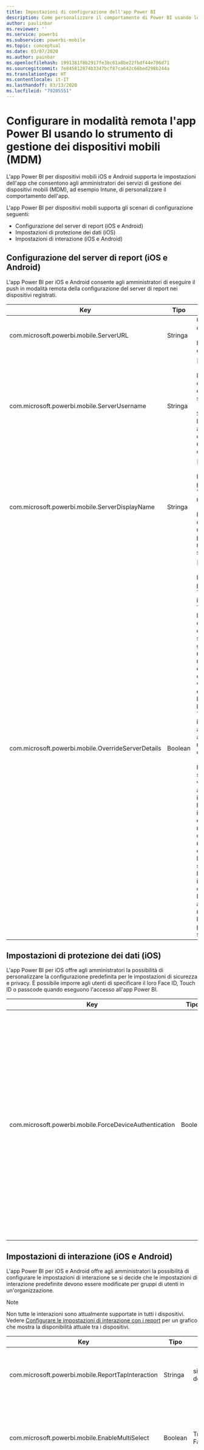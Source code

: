 ```yaml
---
title: Impostazioni di configurazione dell'app Power BI
description: Come personalizzare il comportamento di Power BI usando lo strumento MDM
author: paulinbar
ms.reviewer: ''
ms.service: powerbi
ms.subservice: powerbi-mobile
ms.topic: conceptual
ms.date: 03/07/2020
ms.author: painbar
ms.openlocfilehash: 1991381f8b2917fe3bc61a8be22fbdf44e706d71
ms.sourcegitcommit: 7e845812874b3347bcf87ca642c66bed298b244a
ms.translationtype: HT
ms.contentlocale: it-IT
ms.lasthandoff: 03/13/2020
ms.locfileid: "79205551"
---
```

# <a name="remotely-configure-power-bi-app-using-mobile-device-management-mdm-tool"></a>Configurare in modalità remota l'app Power BI usando lo strumento di gestione dei dispositivi mobili (MDM)

L'app Power BI per dispositivi mobili iOS e Android supporta le impostazioni dell'app che consentono agli amministratori dei servizi di gestione dei dispositivi mobili (MDM), ad esempio Intune, di personalizzare il comportamento dell'app.

L'app Power BI per dispositivi mobili supporta gli scenari di configurazione seguenti:

* Configurazione del server di report (iOS e Android)
* Impostazioni di protezione dei dati (iOS)
* Impostazioni di interazione (iOS e Android)

## <a name="report-server-configuration-ios-and-android"></a>Configurazione del server di report (iOS e Android)

L'app Power BI per iOS e Android consente agli amministratori di eseguire il push in modalità remota della configurazione del server di report nei dispositivi registrati.

| Key | Tipo | Descrizione |
|---|---|---|
| com.microsoft.powerbi.mobile.ServerURL | Stringa | URL del server di report.<br><br>Deve iniziare con http/https.|
| com.microsoft.powerbi.mobile.ServerUsername | Stringa | [facoltativo]<br><br>Nome utente da usare per connettere il server.<br><br>Se non esiste, l'app richiede all'utente di digitare il nome utente per la connessione.|
| com.microsoft.powerbi.mobile.ServerDisplayName | Stringa | [facoltativo]<br><br>Il valore predefinito è "Server di report"<br><br>Nome descrittivo usato nell'app per rappresentare il server. |
| com.microsoft.powerbi.mobile.OverrideServerDetails | Boolean | [facoltativo]<br><br>Il valore predefinito è True. Se impostato su True, esegue l'override di qualsiasi definizione di server di report già presente nel dispositivo mobile. I server esistenti già configurati vengono eliminati. Impostando l'override su True si impedisce anche all'utente di rimuovere tale configurazione.<br><br>Impostandolo su False vengono aggiunti i valori inviati lasciando le impostazioni esistenti. Se nell'app per dispositivi mobili è già configurato l'URL dello stesso server, l'app lascia invariata la configurazione. Non chiede all'utente di ripetere l'autenticazione per lo stesso server. |

## <a name="data-protection-settings-ios"></a>Impostazioni di protezione dei dati (iOS)

L'app Power BI per iOS offre agli amministratori la possibilità di personalizzare la configurazione predefinita per le impostazioni di sicurezza e privacy. È possibile imporre agli utenti di specificare il loro Face ID, Touch ID o passcode quando eseguono l'accesso all'app Power BI.

| Key | Tipo | Descrizione |
|---|---|---|
| com.microsoft.powerbi.mobile.ForceDeviceAuthentication | Boolean | Il valore predefinito è False. <br><br>Per consentire agli utenti di accedere all'app sul loro dispositivo, possono essere necessari dati biometrici come TouchID o FaceID. Quando richiesto, oltre all'autenticazione vengono usati dati biometrici.<br><br>Se si usano criteri di protezione delle app, è consigliabile disabilitare questa impostazione per impedire le richieste di doppio accesso. |

## <a name="interaction-settings-ios-and-android"></a>Impostazioni di interazione (iOS e Android)

L'app Power BI per iOS e Android offre agli amministratori la possibilità di configurare le impostazioni di interazione se si decide che le impostazioni di interazione predefinite devono essere modificate per gruppi di utenti in un'organizzazione.

>[!NOTE]
>Non tutte le interazioni sono attualmente supportate in tutti i dispositivi. Vedere [Configurare le impostazioni di interazione con i report](mobile-app-interaction-settings.md) per un grafico che mostra la disponibilità attuale tra i dispositivi.

| Key | Tipo | Valori | Descrizione |
|---|---|---|---|
| com.microsoft.powerbi.mobile.ReportTapInteraction | Stringa |  <nobr>single-tap</nobr><br><nobr>double-tap</nobr> | Consente di specificare se il tocco su un oggetto visivo consentirà anche di selezionare un punto dati. |
| com.microsoft.powerbi.mobile.EnableMultiSelect | Boolean |  <nobr>True</nobr><br><nobr>False</nobr> | Consente di specificare se un tocco su un punto dati sostituirà la selezione corrente o verrà aggiunto alla stessa. |
| com.microsoft.powerbi.mobile.RefreshAction | Stringa |  <nobr>pull-to-refresh</nobr><br>. | Consente di specificare se l'utente avrà a disposizione un pulsante per aggiornare il report o se dovrà trascinare verso il basso. |
| com.microsoft.powerbi.mobile.FooterAppearance | Stringa |  docked<br>dinamico | Consente di specificare se il piè di pagina del report sarà ancorato alla parte inferiore del report o nascosto automaticamente. |

## <a name="deploying-app-configuration-settings"></a>Distribuzione delle impostazioni di configurazione dell'app

La procedura seguente consentirà di creare un criterio di configurazione dell'app. Dopo aver creato il criterio di configurazione, è possibile assegnare le impostazioni a gruppi di utenti.

1. Connettere lo strumento MDM.
2. Creare e denominare i nuovi criteri di configurazione dell'app.
3. Scegliere gli utenti ai quali distribuire tali criteri di configurazione dell'app.
4. Creare coppie chiave-valore per l'impostazione di cui si vuole eseguire il push agli utenti.

Il portale di Intune consente agli amministratori di distribuire facilmente queste impostazioni all'app Power BI tramite criteri di configurazione delle app. È tuttavia supportato qualsiasi provider MDM. Se non si usa Intune, leggere la documentazione di MDM per informazioni su come distribuire queste impostazioni.

## <a name="next-steps"></a>Passaggi successivi

* Ottenere l'app Power BI per dispositivi mobili dall'[App store](https://apps.apple.com/app/microsoft-power-bi/id929738808) e [Google Play Store](https://play.google.com/store/apps/details?id=com.microsoft.powerbim&amp;amp;clcid=0x409)
* Seguire [@MSPowerBI su Twitter](https://twitter.com/MSPowerBI)
* Partecipare alla conversazione nella [community di Power BI](https://community.powerbi.com/)
